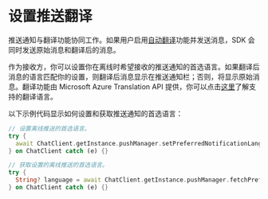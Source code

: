 # 设置推送翻译 

推送通知与翻译功能协同工作。如果用户启用[自动翻译](/docs/sdk/flutter/message_translation.html)功能并发送消息，SDK 会同时发送原始消息和翻译后的消息。

作为接收方，你可以设置你在离线时希望接收的推送通知的首选语言。如果翻译后消息的语言匹配你的设置，则翻译后消息显示在推送通知栏；否则，将显示原始消息。翻译功能由 Microsoft Azure Translation API 提供，你可以点击[这里](https://learn.microsoft.com/zh-cn/azure/ai-services/translator/language-support)了解支持的翻译语言。

以下示例代码显示如何设置和获取推送通知的首选语言：

```dart
// 设置离线推送的首选语言。
try {
  await ChatClient.getInstance.pushManager.setPreferredNotificationLanguage('en');
} on ChatClient catch (e) {}

// 获取设置的离线推送的首选语言。
try {
  String? language = await ChatClient.getInstance.pushManager.fetchPreferredNotificationLanguage();
} on ChatClient catch (e) {}
```